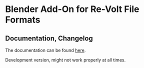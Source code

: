 # Blender Add-On for Re-Volt File Formats

## Documentation, Changelog

The documentation can be found [here](https://yethiel.github.io/re-volt-addon/).

Development version, might not work properly at all times.